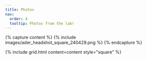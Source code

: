 ```yaml
---
title: Photos
nav:
  order: 4
  tooltip: Photos from the lab!
---
```


{% capture content %}
  {% include images/ader_headshot_square_240429.png %}
{% endcapture %}

{%
  include grid.html
  content=content
  style="square"
%}
